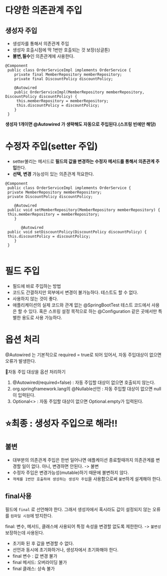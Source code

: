 # 다양한 의존관계 주입

## 생성자 주입
- 생성자를 통해서 의존관계 주입
- 생성자 호출시점에 딱 1번만 호출되는 것 보장(싱글톤)
- **불변,필수**인 의존관계에 사용한다.
```
@Component
 public class OrderServiceImpl implements OrderService {
    private final MemberRepository memberRepository;
    private final DiscountPolicy discountPolicy;
    
    @Autowired
    public OrderServiceImpl(MemberRepository memberRepository, DiscountPolicy discountPolicy) {
     this.memberRepository = memberRepository;
     this.discountPolicy = discountPolicy;
    }
 }
```

**생성자 1개이면 @Autowired 가 생략해도 자동으로 주입된다.(스프링 빈에만 해당)**

# 수정자 주입(setter 주입)
- setter불리는 메서드로 **필드의 값을 변경하는 수정자 메서드를 통해서 의존관계 주입**한다.
- **선택, 변경** 가능성이 있는 의존관계 적요한다.
```
@Component
 public class OrderServiceImpl implements OrderService {
 private MemberRepository memberRepository;
 private DiscountPolicy discountPolicy;
 
    @Autowired
 public void setMemberRepository(MemberRepository memberRepository) {
 this.memberRepository = memberRepository;
    }
    
       @Autowired
 public void setDiscountPolicy(DiscountPolicy discountPolicy) {
 this.discountPolicy = discountPolicy;
    }
 }
    
```
# 필드 주입
- 필드에 바로 주입하는 방법
- 코드도 간결하지만 외부에서 변경이 불가능하다. 테스트도 할 수 없다.
- 사용하지 않는 것이 좋다.
- 애플리케이션의 실제 코드와 관계 없는 @SpringBootTest 테스트 코드에서 사용은 할 수 있다. 혹은 스프링 설정 목적으로 하는 @Configuration 같은 곳에서만
특별한 용도로 사용 가능하다.

# 옵션 처리
@Autowired 는 기본적으로 required = true로 되어 있어서, 자동 주입대상이 없으면 오류가 발생한다.

📌자동 주입 대상을 옵션 처리하기
1. @Autowired(required=false) : 자동 주입할 대상이 없으면 호출되지 않는다.
2. org.springframework.lang의 @Nullable선언 : 자동 주입할 대상이 없으면 null이 입력된다.
3. Optional<> : 자동 주입할 대상이 없으면 Optional.empty가 입력된다.

# ⭐최종 : 생성자 주입으로 해라!!
## **불변**
- 대부분의 의존관계 주입은 한번 일어나면 애플케이션 종료할때까지 의존관계를 변경할 일이 없다. 아니, 변경하면 안된다. -> 불변
- 수정자 주입은 변경가능성(mutable)하기 때문에 불변하지 않다.
- `객체를 1번만 호출하여 생성하는 생성자 주입`을 사용함으로써 `불변`하게 설계해야 한다.

## **final사용**
필드에 `final` 로 선언해야 한다. 그래서 생성자에서 혹시라도 값이 설정되지 않는 오류를 `컴파일 시점`에 방지한다.

final: 변수, 메서드, 클래스에 사용되어 특정 속성을 변경할 없도록 제한한다. -> `불변성` 보장하는데 사용된다.
- 초기화 된 후 값을 변경할 수 없다.
- 선언과 동시에 초기화하거나, 생성자에서 초기화해야 한다.
- final 변수 : 값 변경 불가
- final 메서드: 오버라이딩 불가
- final 클래스: 상속 불가


